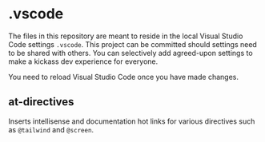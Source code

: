 # .vscode

The files in this repository are meant to reside in the local Visual Studio Code settings `.vscode`.
This project can be committed should settings need to be shared with others.
You can selectively add agreed-upon settings to make a kickass dev experience for everyone. 

You need to reload Visual Studio Code once you have made changes.

## at-directives

Inserts intellisense and documentation hot links for various directives such as `@tailwind` and `@screen`. 
